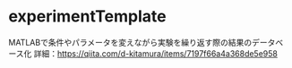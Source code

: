 # experimentTemplate
MATLABで条件やパラメータを変えながら実験を繰り返す際の結果のデータベース化
詳細：https://qiita.com/d-kitamura/items/7197f66a4a368de5e958